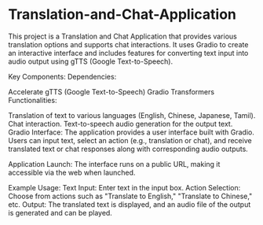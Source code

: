 # Translation-and-Chat-Application
This project is a Translation and Chat Application that provides various translation options and supports chat interactions. It uses Gradio to create an interactive interface and includes features for converting text input into audio output using gTTS (Google Text-to-Speech).

Key Components:
Dependencies:

Accelerate
gTTS (Google Text-to-Speech)
Gradio
Transformers
Functionalities:

Translation of text to various languages (English, Chinese, Japanese, Tamil).
Chat interaction.
Text-to-speech audio generation for the output text.
Gradio Interface: The application provides a user interface built with Gradio. Users can input text, select an action (e.g., translation or chat), and receive translated text or chat responses along with corresponding audio outputs.

Application Launch: The interface runs on a public URL, making it accessible via the web when launched.

Example Usage:
Text Input: Enter text in the input box.
Action Selection: Choose from actions such as "Translate to English," "Translate to Chinese," etc.
Output: The translated text is displayed, and an audio file of the output is generated and can be played.
